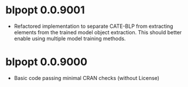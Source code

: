 # blpopt 0.0.9001

* Refactored implementation to separate CATE-BLP from extracting elements
from the trained model object extraction. This should better enable using
multiple model training methods.

# blpopt 0.0.9000

* Basic code passing minimal CRAN checks (without License)
